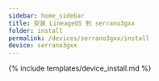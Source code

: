 ```yaml
---
sidebar: home_sidebar
title: 安装 LineageOS 到 serrano3gxx
folder: install
permalink: /devices/serrano3gxx/install
device: serrano3gxx
---
```

{% include templates/device_install.md %}
